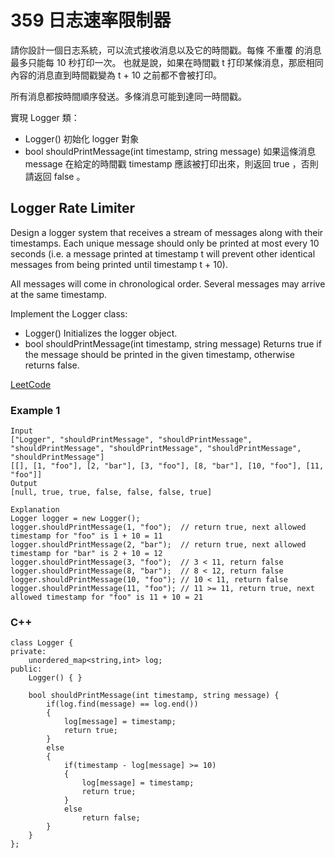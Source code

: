 # 359 日志速率限制器

請你設計一個日志系統，可以流式接收消息以及它的時間戳。每條 不重覆 的消息最多只能每 10 秒打印一次。
也就是說，如果在時間戳 t 打印某條消息，那麽相同內容的消息直到時間戳變為 t + 10 之前都不會被打印。

所有消息都按時間順序發送。多條消息可能到達同一時間戳。

實現 Logger 類：

* Logger() 初始化 logger 對象
* bool shouldPrintMessage(int timestamp, string message) 如果這條消息 message 在給定的時間戳 timestamp 應該被打印出來，則返回 true ，否則請返回 false 。

## Logger Rate Limiter

Design a logger system that receives a stream of messages along with their timestamps. Each unique message should only be printed at most every 10 seconds 
(i.e. a message printed at timestamp t will prevent other identical messages from being printed until timestamp t + 10).

All messages will come in chronological order. Several messages may arrive at the same timestamp.

Implement the Logger class:

* Logger() Initializes the logger object.
* bool shouldPrintMessage(int timestamp, string message) Returns true if the message should be printed in the given timestamp, otherwise returns false.


[LeetCode](https://leetcode-cn.com/problems/logger-rate-limiter/)

### Example 1

```
Input
["Logger", "shouldPrintMessage", "shouldPrintMessage", "shouldPrintMessage", "shouldPrintMessage", "shouldPrintMessage", "shouldPrintMessage"]
[[], [1, "foo"], [2, "bar"], [3, "foo"], [8, "bar"], [10, "foo"], [11, "foo"]]
Output
[null, true, true, false, false, false, true]

Explanation
Logger logger = new Logger();
logger.shouldPrintMessage(1, "foo");  // return true, next allowed timestamp for "foo" is 1 + 10 = 11
logger.shouldPrintMessage(2, "bar");  // return true, next allowed timestamp for "bar" is 2 + 10 = 12
logger.shouldPrintMessage(3, "foo");  // 3 < 11, return false
logger.shouldPrintMessage(8, "bar");  // 8 < 12, return false
logger.shouldPrintMessage(10, "foo"); // 10 < 11, return false
logger.shouldPrintMessage(11, "foo"); // 11 >= 11, return true, next allowed timestamp for "foo" is 11 + 10 = 21

```

### C++ 

```
class Logger {
private:
    unordered_map<string,int> log;
public:
    Logger() { }
    
    bool shouldPrintMessage(int timestamp, string message) {
        if(log.find(message) == log.end())
        {
            log[message] = timestamp;
            return true;
        }
        else
        {
            if(timestamp - log[message] >= 10)
            {
                log[message] = timestamp;
                return true;
            }
            else
                return false;
        }
    }
};
```

